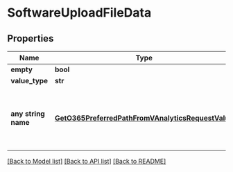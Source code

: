# SoftwareUploadFileData


## Properties
Name | Type | Description | Notes
------------ | ------------- | ------------- | -------------
**empty** | **bool** |  | [optional] 
**value_type** | **str** |  | [optional] 
**any string name** | [**GetO365PreferredPathFromVAnalyticsRequestValue**](GetO365PreferredPathFromVAnalyticsRequestValue.md) | any string name can be used but the value must be the correct type | [optional]

[[Back to Model list]](../README.md#documentation-for-models) [[Back to API list]](../README.md#documentation-for-api-endpoints) [[Back to README]](../README.md)


